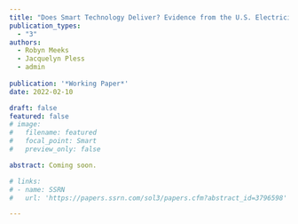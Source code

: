 ```yaml
---
title: "Does Smart Technology Deliver? Evidence from the U.S. Electricity Sector"
publication_types:
  - "3"
authors:
  - Robyn Meeks
  - Jacquelyn Pless
  - admin
  
publication: '*Working Paper*'
date: 2022-02-10

draft: false
featured: false
# image:
#   filename: featured
#   focal_point: Smart
#   preview_only: false

abstract: Coming soon.

# links:
# - name: SSRN
#   url: 'https://papers.ssrn.com/sol3/papers.cfm?abstract_id=3796598'

---
```

